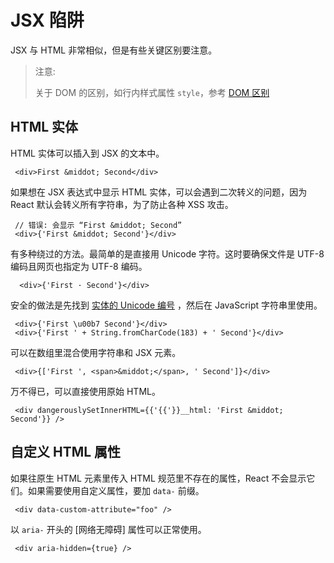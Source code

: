 # JSX 陷阱


JSX 与 HTML 非常相似，但是有些关键区别要注意。

> 注意:
>
> 关于 DOM 的区别，如行内样式属性 `style`，参考 [DOM 区别](/react/docs/dom-differences.html)

## HTML 实体

HTML 实体可以插入到 JSX 的文本中。

```
 <div>First &middot; Second</div>
```

如果想在 JSX 表达式中显示 HTML 实体，可以会遇到二次转义的问题，因为 React 默认会转义所有字符串，为了防止各种 XSS 攻击。

```
 // 错误: 会显示 “First &middot; Second”
 <div>{'First &middot; Second'}</div>
```

有多种绕过的方法。最简单的是直接用 Unicode 字符。这时要确保文件是 UTF-8 编码且网页也指定为 UTF-8 编码。

```
  <div>{'First · Second'}</div>
```

安全的做法是先找到 [实体的 Unicode 编号](http://www.fileformat.info/info/unicode/char/b7/index.htm) ，然后在 JavaScript 字符串里使用。

```
 <div>{'First \u00b7 Second'}</div>
 <div>{'First ' + String.fromCharCode(183) + ' Second'}</div>
```

可以在数组里混合使用字符串和 JSX 元素。

```
 <div>{['First ', <span>&middot;</span>, ' Second']}</div>
```

万不得已，可以直接使用原始 HTML。

```
 <div dangerouslySetInnerHTML={{'{{'}}__html: 'First &middot; Second'}} />
```

## 自定义 HTML 属性

如果往原生 HTML 元素里传入 HTML 规范里不存在的属性，React 不会显示它们。如果需要使用自定义属性，要加 `data-` 前缀。

```
 <div data-custom-attribute="foo" />
```

以 `aria-` 开头的 [网络无障碍] 属性可以正常使用。

```
 <div aria-hidden={true} />
```
